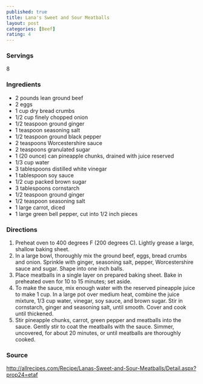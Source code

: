 ```yaml
---
published: true
title: Lana's Sweet and Sour Meatballs
layout: post
categories: [Beef]
rating: 4
---
```

### Servings
8

### Ingredients

- 2 pounds lean ground beef
- 2 eggs
- 1 cup dry bread crumbs
- 1/2 cup finely chopped onion
- 1/2 teaspoon ground ginger
- 1 teaspoon seasoning salt
- 1/2 teaspoon ground black pepper
- 2 teaspoons Worcestershire sauce
- 2 teaspoons granulated sugar
 
- 1 (20 ounce) can pineapple chunks, drained with juice reserved
- 1/3 cup water
- 3 tablespoons distilled white vinegar
- 1 tablespoon soy sauce
- 1/2 cup packed brown sugar
- 3 tablespoons cornstarch
- 1/2 teaspoon ground ginger
- 1/2 teaspoon seasoning salt
- 1 large carrot, diced
- 1 large green bell pepper, cut into 1/2 inch pieces

### Directions
1. Preheat oven to 400 degrees F (200 degrees C). Lightly grease a large, shallow baking sheet.
2. In a large bowl, thoroughly mix the ground beef, eggs, bread crumbs and onion. Sprinkle with ginger, seasoning salt, pepper, Worcestershire sauce and sugar. Shape into one inch balls.
3. Place meatballs in a single layer on prepared baking sheet. Bake in preheated oven for 10 to 15 minutes; set aside.
4. To make the sauce, mix enough water with the reserved pineapple juice to make 1 cup. In a large pot over medium heat, combine the juice mixture, 1/3 cup water, vinegar, soy sauce, and brown sugar. Stir in cornstarch, ginger and seasoning salt, until smooth. Cover and cook until thickened.
5. Stir pineapple chunks, carrot, green pepper and meatballs into the sauce. Gently stir to coat the meatballs with the sauce. Simmer, uncovered, for about 20 minutes, or until meatballs are thoroughly cooked.

### Source
<a href="http://allrecipes.com/Recipe/Lanas-Sweet-and-Sour-Meatballs/Detail.aspx?prop24=etaf" target="new">http://allrecipes.com/Recipe/Lanas-Sweet-and-Sour-Meatballs/Detail.aspx?prop24=etaf</a>
